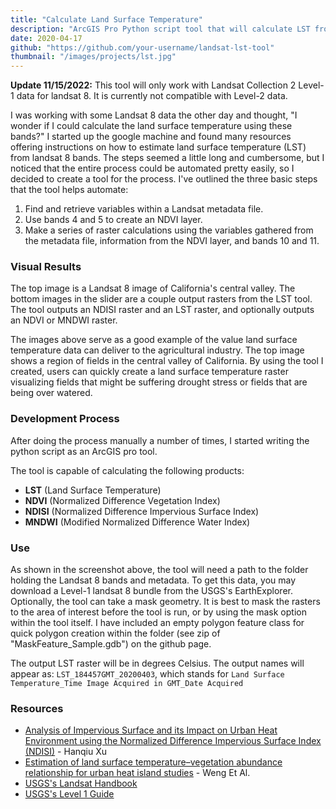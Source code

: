```yaml
---
title: "Calculate Land Surface Temperature"
description: "ArcGIS Pro Python script tool that will calculate LST from user's input Landsat 8 bands."
date: 2020-04-17
github: "https://github.com/your-username/landsat-lst-tool"
thumbnail: "/images/projects/lst.jpg"
---
```


**Update 11/15/2022:** This tool will only work with Landsat Collection 2 Level-1 data for landsat 8. It is currently not compatible with Level-2 data.

I was working with some Landsat 8 data the other day and thought, "I wonder if I could calculate the land surface temperature using these bands?" I started up the google machine and found many resources offering instructions on how to estimate land surface temperature (LST) from landsat 8 bands. The steps seemed a little long and cumbersome, but I noticed that the entire process could be automated pretty easily, so I decided to create a tool for the process. I've outlined the three basic steps that the tool helps automate:

1. Find and retrieve variables within a Landsat metadata file.
2. Use bands 4 and 5 to create an NDVI layer.
3. Make a series of raster calculations using the variables gathered from the metadata file, information from the NDVI layer, and bands 10 and 11.

### Visual Results

The top image is a Landsat 8 image of California's central valley. The bottom images in the slider are a couple output rasters from the LST tool. The tool outputs an NDISI raster and an LST raster, and optionally outputs an NDVI or MNDWI raster.

The images above serve as a good example of the value land surface temperature data can deliver to the agricultural industry. The top image shows a region of fields in the central valley of California. By using the tool I created, users can quickly create a land surface temperature raster visualizing fields that might be suffering drought stress or fields that are being over watered.

### Development Process

After doing the process manually a number of times, I started writing the python script as an ArcGIS pro tool.

The tool is capable of calculating the following products:

- **LST** (Land Surface Temperature)
- **NDVI** (Normalized Difference Vegetation Index)
- **NDISI** (Normalized Difference Impervious Surface Index)
- **MNDWI** (Modified Normalized Difference Water Index)

### Use

As shown in the screenshot above, the tool will need a path to the folder holding the Landsat 8 bands and metadata. To get this data, you may download a Level-1 landsat 8 bundle from the USGS's EarthExplorer. Optionally, the tool can take a mask geometry. It is best to mask the rasters to the area of interest before the tool is run, or by using the mask option within the tool itself. I have included an empty polygon feature class for quick polygon creation within the folder (see zip of "MaskFeature_Sample.gdb") on the github page.

The output LST raster will be in degrees Celsius. The output names will appear as: `LST_184457GMT_20200403`, which stands for `Land Surface Temperature_Time Image Acquired in GMT_Date Acquired`

### Resources

- [Analysis of Impervious Surface and its Impact on Urban Heat Environment using the Normalized Difference Impervious Surface Index (NDISI)](https://www.researchgate.net/publication/228345594) - Hanqiu Xu
- [Estimation of land surface temperature–vegetation abundance relationship for urban heat island studies](https://www.sciencedirect.com/science/article/abs/pii/S0034425703002794) - Weng Et Al.
- [USGS's Landsat Handbook](https://www.usgs.gov/landsat-missions/landsat-8)
- [USGS's Level 1 Guide](https://www.usgs.gov/landsat-missions/landsat-collection-1-level-1-quality-assessment-band)
